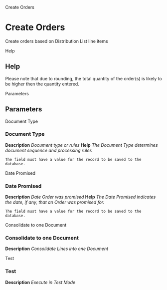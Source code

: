 
Create Orders
# Create Orders


Create orders based on Distribution List line items

Help
## Help

Please note that due to rounding, the total quantity of the order(s) is likely to be higher then the quantity entered.

Parameters
## Parameters


Document Type
### Document Type

**Description**
 *Document type or rules*
**Help**
 *The Document Type determines document sequence and processing rules*

```
The field must have a value for the record to be saved to the database.
```
Date Promised
### Date Promised

**Description**
 *Date Order was promised*
**Help**
 *The Date Promised indicates the date, if any, that an Order was promised for.*

```
The field must have a value for the record to be saved to the database.
```
Consolidate to one Document
### Consolidate to one Document

**Description**
 *Consolidate Lines into one Document*

Test
### Test

**Description**
 *Execute in Test Mode*
